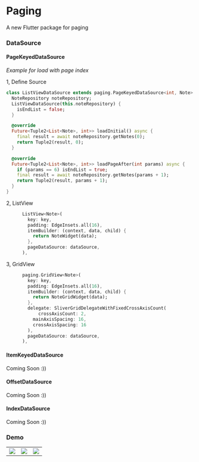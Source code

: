 # Paging

A new Flutter package for paging

### DataSource
#### PageKeyedDataSource
*Example for load with page index*

1, Define Source

```dart
class ListViewDataSource extends paging.PageKeyedDataSource<int, Note> {
  NoteRepository noteRepository;
  ListViewDataSource(this.noteRepository) {
    isEndList = false;
  }

  @override
  Future<Tuple2<List<Note>, int>> loadInitial() async {
    final result = await noteRepository.getNotes(0);
    return Tuple2(result, 0);
  }

  @override
  Future<Tuple2<List<Note>, int>> loadPageAfter(int params) async {
    if (params == 6) isEndList = true;
    final result = await noteRepository.getNotes(params + 1);
    return Tuple2(result, params + 1);
  }
}
```
2, ListView

```dart
      ListView<Note>(
        key: key,
        padding: EdgeInsets.all(16),
        itemBuilder: (context, data, child) {
          return NoteWidget(data);
        },
        pageDataSource: dataSource,
      ),
```

3, GridView
```dart
      paging.GridView<Note>(
        key: key,
        padding: EdgeInsets.all(16),
        itemBuilder: (context, data, child) {
          return NoteGridWidget(data);
        },
        delegate: SliverGridDelegateWithFixedCrossAxisCount(
            crossAxisCount: 2,
          mainAxisSpacing: 16,
          crossAxisSpacing: 16
        ),
        pageDataSource: dataSource,
      ),
```
#### ItemKeyedDataSource
Coming Soon :))
#### OffsetDataSource
Coming Soon :))
#### IndexDataSource
Coming Soon :))
### Demo

|   |   |   |
|---|---|---|
|![](./demo/list_view.gif) |![](./demo/grid_view.gif) |![](./demo/list_view.gif) |
